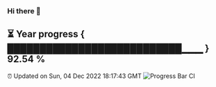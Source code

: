 ### Hi there 👋
⏳ Year progress { ███████████████████████████▁▁▁ } 92.54 %
---
⏰ Updated on Sun, 04 Dec 2022 18:17:43 GMT
![Progress Bar CI](https://github.com/liununu/liununu/workflows/Progress%20Bar%20CI/badge.svg)
